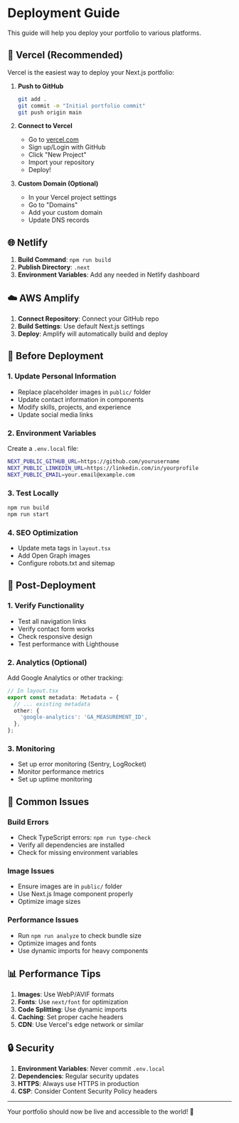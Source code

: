 # Deployment Guide

This guide will help you deploy your portfolio to various platforms.

## 🚀 Vercel (Recommended)

Vercel is the easiest way to deploy your Next.js portfolio:

1. **Push to GitHub**
   ```bash
   git add .
   git commit -m "Initial portfolio commit"
   git push origin main
   ```

2. **Connect to Vercel**
   - Go to [vercel.com](https://vercel.com)
   - Sign up/Login with GitHub
   - Click "New Project"
   - Import your repository
   - Deploy!

3. **Custom Domain (Optional)**
   - In your Vercel project settings
   - Go to "Domains"
   - Add your custom domain
   - Update DNS records

## 🌐 Netlify

1. **Build Command**: `npm run build`
2. **Publish Directory**: `.next`
3. **Environment Variables**: Add any needed in Netlify dashboard

## ☁️ AWS Amplify

1. **Connect Repository**: Connect your GitHub repo
2. **Build Settings**: Use default Next.js settings
3. **Deploy**: Amplify will automatically build and deploy

## 📱 Before Deployment

### 1. Update Personal Information
- Replace placeholder images in `public/` folder
- Update contact information in components
- Modify skills, projects, and experience
- Update social media links

### 2. Environment Variables
Create a `.env.local` file:
```bash
NEXT_PUBLIC_GITHUB_URL=https://github.com/yourusername
NEXT_PUBLIC_LINKEDIN_URL=https://linkedin.com/in/yourprofile
NEXT_PUBLIC_EMAIL=your.email@example.com
```

### 3. Test Locally
```bash
npm run build
npm run start
```

### 4. SEO Optimization
- Update meta tags in `layout.tsx`
- Add Open Graph images
- Configure robots.txt and sitemap

## 🔧 Post-Deployment

### 1. Verify Functionality
- Test all navigation links
- Verify contact form works
- Check responsive design
- Test performance with Lighthouse

### 2. Analytics (Optional)
Add Google Analytics or other tracking:
```typescript
// In layout.tsx
export const metadata: Metadata = {
  // ... existing metadata
  other: {
    'google-analytics': 'GA_MEASUREMENT_ID',
  },
};
```

### 3. Monitoring
- Set up error monitoring (Sentry, LogRocket)
- Monitor performance metrics
- Set up uptime monitoring

## 🚨 Common Issues

### Build Errors
- Check TypeScript errors: `npm run type-check`
- Verify all dependencies are installed
- Check for missing environment variables

### Image Issues
- Ensure images are in `public/` folder
- Use Next.js Image component properly
- Optimize image sizes

### Performance Issues
- Run `npm run analyze` to check bundle size
- Optimize images and fonts
- Use dynamic imports for heavy components

## 📊 Performance Tips

1. **Images**: Use WebP/AVIF formats
2. **Fonts**: Use `next/font` for optimization
3. **Code Splitting**: Use dynamic imports
4. **Caching**: Set proper cache headers
5. **CDN**: Use Vercel's edge network or similar

## 🔒 Security

1. **Environment Variables**: Never commit `.env.local`
2. **Dependencies**: Regular security updates
3. **HTTPS**: Always use HTTPS in production
4. **CSP**: Consider Content Security Policy headers

---

Your portfolio should now be live and accessible to the world! 🎉
